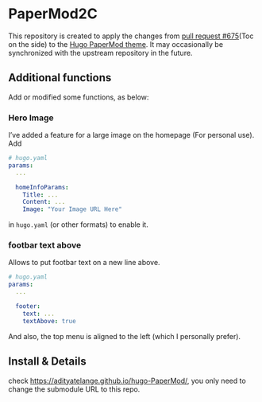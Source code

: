 # PaperMod2C

This repository is created to apply the changes from [pull request #675](https://github.com/adityatelange/hugo-PaperMod/pull/675)(Toc on the side) to the [Hugo PaperMod theme](https://github.com/adityatelange/hugo-PaperMod). It may occasionally be synchronized with the upstream repository in the future.

## Additional functions

Add or modified some functions, as below:

### Hero Image

I’ve added a feature for a large image on the homepage (For personal use). Add 

``` yaml
# hugo.yaml
params:
  ...

  homeInfoParams:
    Title: ...
    Content: ...
    Image: "Your Image URL Here"

```

in `hugo.yaml` (or other formats) to enable it.

### footbar text above

Allows to put footbar text on a new line above.

``` yaml
# hugo.yaml
params:
  ...

  footer:
    text: ...
    textAbove: true
```

And also, the top menu is aligned to the left (which I personally prefer).

## Install & Details

check <https://adityatelange.github.io/hugo-PaperMod/>, you only need to change the submodule URL to this repo.
